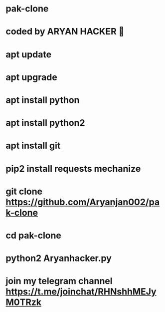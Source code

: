 # pak-clone
# coded by ARYAN HACKER 👑 
# apt update 
# apt upgrade 
# apt install python 
# apt install python2 
# apt install git 
# pip2 install requests mechanize 
# git clone https://github.com/Aryanjan002/pak-clone
# cd pak-clone
# python2 Aryanhacker.py 

# join my telegram channel https://t.me/joinchat/RHNshhMEJyM0TRzk

